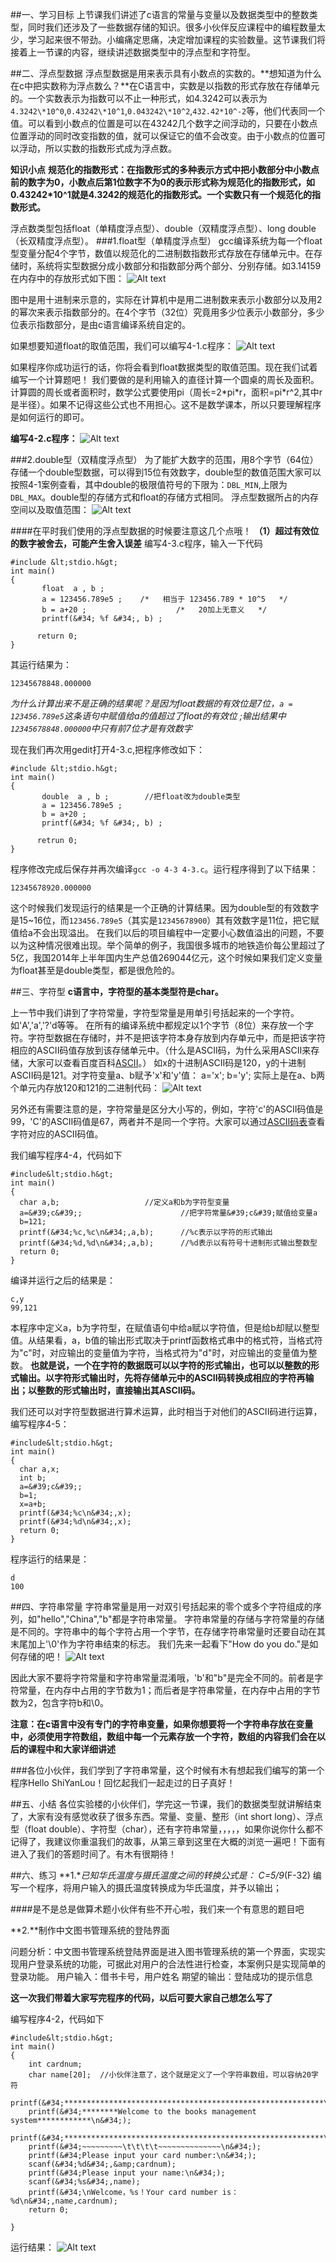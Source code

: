 ##一、学习目标
上节课我们讲述了c语言的常量与变量以及数据类型中的整数类型，同时我们还涉及了一些数据存储的知识。很多小伙伴反应课程中的编程数量太少，学习起来很不带劲。小编痛定思痛，决定增加课程的实验数量。这节课我们将接着上一节课的内容，继续讲述数据类型中的浮点型和字符型。

##二、浮点型数据
浮点型数据是用来表示具有小数点的实数的。**想知道为什么在c中把实数称为浮点数么？**在C语言中，实数是以指数的形式存放在存储单元的。一个实数表示为指数可以不止一种形式，如4.3242可以表示为`4.3242\*10^0`,`0.43242\*10^1`,`0.043242\*10^2`,`432.42*10^-2`等，他们代表同一个值。可以看到小数点的位置是可以在43242几个数字之间浮动的，只要在小数点位置浮动的同时改变指数的值，就可以保证它的值不会改变。由于小数点的位置可以浮动，所以实数的指数形式成为浮点数。

**知识小点**
**规范化的指数形式：在指数形式的多种表示方式中把小数部分中小数点前的数字为0，小数点后第1位数字不为0的表示形式称为规范化的指数形式，如0.43242*10^1就是4.3242的规范化的指数形式。一个实数只有一个规范化的指数形式。**

浮点数类型包括float（单精度浮点型）、double（双精度浮点型）、long double（长双精度浮点型）。
###1.float型（单精度浮点型）
gcc编译系统为每一个float型变量分配4个字节，数值以规范化的二进制数指数形式存放在存储单元中。在存储时，系统将实型数据分成小数部分和指数部分两个部分、分别存储。如3.14159在内存中的存放形式如下图：
![Alt text](https://dn-anything-about-doc.qbox.me/c/1.jpg)

图中是用十进制来示意的，实际在计算机中是用二进制数来表示小数部分以及用2的幂次来表示指数部分的。在4个字节（32位）究竟用多少位表示小数部分，多少位表示指数部分，是由c语言编译系统自定的。

如果想要知道float的取值范围，我们可以编写4-1.c程序：
![Alt text](https://dn-anything-about-doc.qbox.me/c/4-11.jpg)

如果程序你成功运行的话，你将会看到float数据类型的取值范围。现在我们试着编写一个计算题吧！
我们要做的是利用输入的直径计算一个圆桌的周长及面积。计算圆的周长或者面积时，数学公式要使用pi（周长=2\*pi\*r，面积=pi\*r^2,其中r是半径）。如果不记得这些公式也不用担心。这不是数学课本，所以只要理解程序是如何运行的即可。

**编写4-2.c程序：**
![Alt text](https://dn-anything-about-doc.qbox.me/c/4-3.jpg)


###2.double型（双精度浮点型）
为了能扩大数字的范围，用8个字节（64位）存储一个double型数据，可以得到15位有效数字，double型的数值范围大家可以按照4-1案例查看，其中double的极限值符号的下限为：`DBL_MIN`,上限为`DBL_MAX`。double型的存储方式和float的存储方式相同。
浮点型数据所占的内存空间以及取值范围：
![Alt text](https://dn-anything-about-doc.qbox.me/c/4-8.jpg)


####在平时我们使用的浮点型数据的时候要注意这几个点哦！
**（1）超过有效位的数字被舍去，可能产生舍入误差**
编写4-3.c程序，输入一下代码
```
#include &lt;stdio.h&gt;
int main()
{
       float  a , b ;
       a = 123456.789e5 ;    /*   相当于 123456.789 * 10^5   */
       b = a+20 ;                    /*   20加上无意义   */
       printf(&#34; %f &#34;, b) ;

      return 0;
}    
```

其运行结果为：
```
12345678848.000000  
```
*为什么计算出来不是正确的结果呢？是因为float数据的有效位是7位，`a = 123456.789e5`这条语句中赋值给a的值超过了float的有效位 ;输出结果中 `12345678848.000000`中只有前7位才是有效数字*

现在我们再次用gedit打开4-3.c,把程序修改如下：
```
#include &lt;stdio.h&gt;
int main()
{
       double  a , b ;        //把float改为double类型
       a = 123456.789e5 ;   
       b = a+20 ;                    
       printf(&#34; %f &#34;, b) ;

      retrun 0;
}    
```

程序修改完成后保存并再次编译`gcc -o 4-3 4-3.c`。运行程序得到了以下结果：
```
12345678920.000000
```

这个时候我们发现运行的结果是一个正确的计算结果。因为double型的有效数字是15~16位，而`123456.789e5`（其实是`12345678900`）其有效数字是11位，把它赋值给a不会出现溢出。
在我们以后的项目编程中一定要小心数值溢出的问题，不要以为这种情况很难出现。举个简单的例子，我国很多城市的地铁造价每公里超过了5亿，我国2014年上半年国内生产总值269044亿元，这个时候如果我们定义变量为float甚至是double类型，都是很危险的。

##三、字符型
**c语言中，字符型的基本类型符是char。**

上一节中我们讲到了字符常量，字符型常量是用单引号括起来的一个字符。如&#39;A&#39;,&#39;a&#39;,&#39;?&#39;d等等。
在所有的编译系统中都规定以1个字节（8位）来存放一个字符。字符型数据在存储时，并不是把该字符本身存放到内存单元中，而是把该字符相应的ASCII码值存放到该存储单元中。（什么是ASCII码，为什么采用ASCII来存储，大家可以查看百度百科[ASCII](http://baike.baidu.com/view/15482.htm?fr=aladdin)。）
如x的十进制ASCII码是120，y的十进制ASCII码是121。对字符变量a、b赋予&#39;x&#39;和&#39;y&#39;值：
a=&#39;x&#39;;
b=&#39;y&#39;;
实际上是在a、b两个单元内存放120和121的二进制代码：
![Alt text](https://dn-anything-about-doc.qbox.me/c/4-6.jpg)


另外还有需要注意的是，字符常量是区分大小写的，例如，字符&#39;c&#39;的ASCII码值是99，&#39;C&#39;的ASCII码值是67，两者并不是同一个字符。大家可以通过[ASCII码表](http://maxiang.info/)查看字符对应的ASCII码值。

我们编写程序4-4，代码如下
```
#include&lt;stdio.h&gt; 
int main()
{ 
  char a,b;                   //定义a和b为字符型变量
  a=&#39;c&#39;;                      //把字符常量&#39;c&#39;赋值给变量a
  b=121; 
  printf(&#34;%c,%c\n&#34;,a,b);      //%c表示以字符的形式输出
  printf(&#34;%d,%d\n&#34;,a,b);      //%d表示以有符号十进制形式输出整数型
  return 0;
}
```

编译并运行之后的结果是：
```
c,y
99,121
```

本程序中定义a，b为字符型，在赋值语句中给a赋以字符值，但是给b却赋以整型值。从结果看，a，b值的输出形式取决于printf函数格式串中的格式符，当格式符为&#34;c&#34;时，对应输出的变量值为字符，当格式符为&#34;d&#34;时，对应输出的变量值为整数。
**也就是说，一个在字符的数据既可以以字符的形式输出，也可以以整数的形式输出。以字符形式输出时，先将存储单元中的ASCII码转换成相应的字符再输出；以整数的形式输出时，直接输出其ASCII码。**

我们还可以对字符型数据进行算术运算，此时相当于对他们的ASCII码进行运算，编写程序4-5：
```
#include&lt;stdio.h&gt; 
int main()
{ 
  char a,x;
  int b;                  
  a=&#39;c&#39;;                      
  b=1; 
  x=a+b;
  printf(&#34;%c\n&#34;,x);      
  printf(&#34;%d\n&#34;,x);      
  return 0;
}
```

程序运行的结果是：
```
d
100
```

##四、字符串常量
字符串常量是用一对双引号括起来的零个或多个字符组成的序列，如&#34;hello&#34;,&#34;China&#34;,&#34;b&#34;都是字符串常量。
字符串常量的存储与字符常量的存储是不同的。字符串中的每个字符占用一个字节，在存储字符串常量时还要自动在其末尾加上&#39;\0&#39;作为字符串结束的标志。
我们先来一起看下&#34;How do you do.&#34;是如何存储的吧！
![Alt text](https://dn-anything-about-doc.qbox.me/c/4-7.jpg)

因此大家不要将字符常量和字符串常量混淆哦，&#39;b&#39;和&#34;b&#34;是完全不同的。前者是字符常量，在内存中占用的字节数为1；而后者是字符串常量，在内存中占用的字节数为2，包含字符b和\0。

**注意：在c语言中没有专门的字符串变量，如果你想要将一个字符串存放在变量中，必须使用字符数组，数组中每一个元素存放一个字符，数组的内容我们会在以后的课程中和大家详细讲述**

###各位小伙伴，我们学到了字符串常量，这个时候有木有想起我们编写的第一个程序Hello ShiYanLou！回忆起我们一起走过的日子真好！

##五、小结
各位实验楼的小伙伴们，学完这一节课，我们的数据类型就讲解结束了，大家有没有感觉收获了很多东西。常量、变量、整形（int short long）、浮点型（float double）、字符型（char），还有字符串常量，，，，，如果你说你什么都不记得了，我建议你重温我们的故事，从第三章到这里在大概的浏览一遍吧！下面有进入了我们的答题时间了。有木有很期待！

##六、练习
**1.**已知华氏温度与摄氏温度之间的转换公式是：
C=5/9*(F-32)
编写一个程序，将用户输入的摄氏温度转换成为华氏温度，并予以输出；

####是不是总是做算术题小伙伴有些不开心啦，我们来一个有意思的题目吧

**2.**制作中文图书管理系统的登陆界面

问题分析：中文图书管理系统登陆界面是进入图书管理系统的第一个界面，实现实现用户登录系统的功能，可据此对用户的合法性进行检查，本案例只是实现简单的登录功能。
用户输入：借书卡号，用户姓名
期望的输出：登陆成功的提示信息

**这一次我们带着大家写完程序的代码，以后可要大家自己想怎么写了**

编写程序4-2，代码如下

```
#include&lt;stdio.h&gt;
int main()
{
    int cardnum;
    char name[20];  //小伙伴注意了，这个就是定义了一个字符串数组，可以容纳20字符
    printf(&#34;**********************************************************\n&#34;);
    printf(&#34;********Welcome to the books management system************\n&#34;);
    printf(&#34;**********************************************************\n&#34;);
    printf(&#34;~~~~~~~~~\t\t\t\t~~~~~~~~~~~~~~\n&#34;);
    printf(&#34;Please input your card number:\n&#34;);
    scanf(&#34;%d&#34;,&amp;cardnum);
    printf(&#34;Please input your name:\n&#34;);
    scanf(&#34;%s&#34;,name);
    printf(&#34;\nWelcome，%s！Your card number is：%d\n&#34;,name,cardnum);
    return 0;
    
}
```

运行结果：
![Alt text](https://dn-anything-about-doc.qbox.me/c/4-9.jpg)














